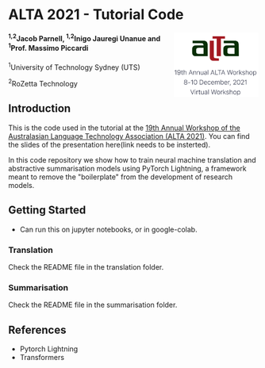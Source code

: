 # ALTA 2021 - Tutorial Code 
<img src="images/alta_logo.png" width="170" alt="ALTA Logo" align="right">

#### <sup>1,2</sup>Jacob Parnell, <sup>1,2</sup>Inigo Jauregi Unanue and <sup>1</sup>Prof. Massimo Piccardi
<sup>1</sup>University of Technology Sydney (UTS)

<sup>2</sup>RoZetta Technology



## Introduction

This is the code used in the tutorial at the
[19th Annual Workshop of the Australasian Language Technology 
Association (ALTA 2021)](https://alta2021.alta.asn.au/).
You can find the slides of the presentation here(link needs to be 
insterted). 

In this code repository we show how to train neural machine translation
and abstractive summarisation models using PyTorch Lightning, a 
framework meant to remove the "boilerplate" from the development of 
research models.

## Getting Started

- Can run this on jupyter notebooks, or in google-colab.

### Translation

Check the README file in the translation folder.

### Summarisation

Check the README file in the summarisation folder.

## References

- Pytorch Lightning
- Transformers

